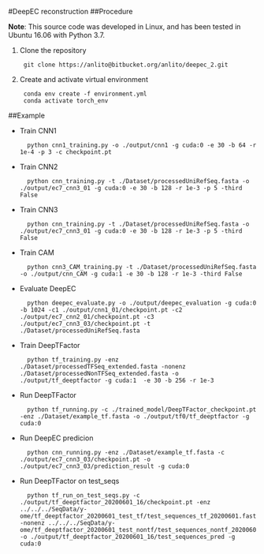 #DeepEC reconstruction
##Procedure

**Note**: 
This source code was developed in Linux, and has been tested in Ubuntu 16.06 with Python 3.7.

1. Clone the repository

        git clone https://anlito@bitbucket.org/anlito/deepec_2.git

2. Create and activate virtual environment

        conda env create -f environment.yml
        conda activate torch_env


##Example


- Train CNN1

        python cnn1_training.py -o ./output/cnn1 -g cuda:0 -e 30 -b 64 -r 1e-4 -p 3 -c checkpoint.pt 

- Train CNN2

        python cnn_training.py -t ./Dataset/processedUniRefSeq.fasta -o ./output/ec7_cnn3_01 -g cuda:0 -e 30 -b 128 -r 1e-3 -p 5 -third False

- Train CNN3

        python cnn_training.py -t ./Dataset/processedUniRefSeq.fasta -o ./output/ec7_cnn3_01 -g cuda:0 -e 30 -b 128 -r 1e-3 -p 5 -third False

- Train CAM

        python cnn3_CAM_training.py -t ./Dataset/processedUniRefSeq.fasta -o ./output/cnn_CAM -g cuda:1 -e 30 -b 128 -r 1e-3 -third False

- Evaluate DeepEC

        python deepec_evaluate.py -o ./output/deepec_evaluation -g cuda:0 -b 1024 -c1 ./output/cnn1_01/checkpoint.pt -c2 ./output/ec7_cnn2_01/checkpoint.pt -c3 ./output/ec7_cnn3_03/checkpoint.pt -t ./Dataset/processedUniRefSeq.fasta

- Train DeepTFactor

        python tf_training.py -enz ./Dataset/processedTFSeq_extended.fasta -nonenz ./Dataset/processedNonTFSeq_extended.fasta -o ./output/tf_deeptfactor -g cuda:1  -e 30 -b 256 -r 1e-3

- Run DeepTFactor

        python tf_running.py -c ./trained_model/DeepTFactor_checkpoint.pt -enz ./Dataset/example_tf.fasta -o ./output/tf0/tf_deeptfactor -g cuda:0

- Run DeepEC predicion

        python cnn_running.py -enz ./Dataset/example_tf.fasta -c ./output/ec7_cnn3_03/checkpoint.pt -o ./output/ec7_cnn3_03/prediction_result -g cuda:0



- Run DeepTFactor on test_seqs

        python tf_run_on_test_seqs.py -c ./output/tf_deeptfactor_20200601_16/checkpoint.pt -enz ../../../SeqData/y-ome/tf_deeptfactor_20200601_test_tf/test_sequences_tf_20200601.fasta -nonenz ../../../SeqData/y-ome/tf_deeptfactor_20200601_test_nontf/test_sequences_nontf_20200601.fasta -o ./output/tf_deeptfactor_20200601_16/test_sequences_pred -g cuda:0